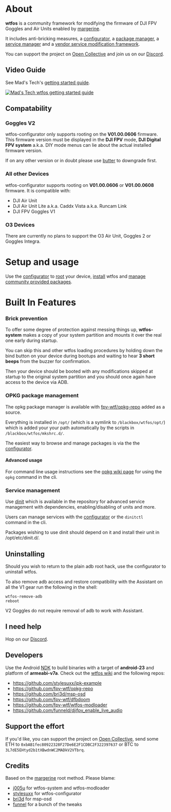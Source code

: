 # About
**wtfos** is a community framework for modifying the firmware of DJI FPV Goggles and Air Units enabled by [margerine](https://github.com/fpv-wtf/margerine). 

It includes anti-bricking measures, a [configurator](https://github.com/fpv-wtf/wtfos-configurator), a [package manager](https://git.yoctoproject.org/opkg/), a [service manager](https://github.com/davmac314/dinit) and a [vendor service modification framework](https://github.com/fpv-wtf/wtfos-modloader).

You can support the project on [Open Collective](https://opencollective.com/fpv-wtf/donate?amount=10) and join us on our [Discord](https://discord.gg/3rpnBBJKtU).

## Video Guide
See Mad's Tech's [getting started guide](https://www.youtube.com/watch?v=hNOA0kUjKhY).

[![Mad's Tech wtfos getting started guide](https://img.youtube.com/vi/hNOA0kUjKhY/0.jpg)](https://www.youtube.com/watch?v=hNOA0kUjKhY)

## Compatability

### Goggles V2

wtfos-configurator only supports rooting on the **V01.00.0606** firmware. This firmware version must be displayed in the **DJI FPV** mode, **DJI Digital FPV system** a.k.a. DIY mode menus can lie about the actual installed firmware version.

If on any other version or in doubt please use [butter](https://github.com/fpv-wtf/butter#usage) to downgrade first.

### All other Devices
wtfos-configurator supports rooting on **V01.00.0606** or **V01.00.0608** firmware. It is compatible with:

 - DJI Air Unit
 - DJI Air Unit Lite a.k.a. Caddx Vista a.k.a. Runcam Link
 - DJI FPV Goggles V1

### O3 Devices
There are currently no plans to support the O3 Air Unit, Goggles 2 or Goggles Integra.

# Setup and usage

Use the [configurator](https://fpv.wtf/) to [root](https://fpv.wtf/root) your device, [install](https://fpv.wtf/wtfos/install) wtfos and [manage](https://fpv.wtf/root) [community provided packages](https://repo.fpv.wtf/pigeon/).


# Built In Features

### Brick prevention
To offer some degree of protection against messing things up, **wtfos-system** makes a copy of your system partition and mounts it over the real one early during startup. 

You can skip this and other wtfos loading procedures by holding down the bind button on your device during bootups and waiting to hear **3 short beeps** from the buzzer for confirmation.

Then your device should be booted with any modifications skipped at startup to the original system partition and you should once again have access to the device via ADB. 

### OPKG package management
The opkg package manager is available with [fpv-wtf/opkg-repo](https://repo.fpv.wtf/pigeon/) added as a source. 

Everything is installed in `/opt/` (which is a symlink to `/blackbox/wtfos/opt/`) which is added your your path automatically by the scripts in `/blackbox/wtfos/mkshrc.d/`.

The easiest way to browse and manage packages is via the the [configurator](https://fpv.wtf/).

#### Advanced usage

For command line usage instructions see the [opkg wiki page](https://openwrt.org/docs/guide-user/additional-software/opkg) for using the `opkg` command in the cli.

### Service management
Use [dinit](https://github.com/stylesuxx/dji-hd-fpv-dinit) which is available in the repository for advanced service management with dependencies, enabling/disabling of units and more. 

Users can manage services with the [configurator](https://fpv.wtf/) or the `dinitctl ` command in the cli.

Packages wishing to use dinit should depend on it and install their unit in /opt/etc/dinit.d/.

## Uninstalling
Should you wish to return to the plain adb root hack, use the configurator to uninstall wtfos.

To also remove adb access and restore compatibility with the Assistant on all the V1 gear run the following in the shell:

    wtfos-remove-adb
    reboot

V2 Goggles do not require removal of adb to work with Assistant.

## I need help

Hop on our [Discord](https://discord.gg/3rpnBBJKtU).

## Developers

Use the Android [NDK](https://developer.android.com/ndk/downloads) to build binaries with a target of **android-23** and platform of **armeabi-v7a**. Check out the [wtfos wiki](https://github.com/fpv-wtf/wtfos/wiki) and the following repos:

 - https://github.com/stylesuxx/ipk-example
 - https://github.com/fpv-wtf/opkg-repo
 - https://github.com/bri3d/msp-osd
 - https://github.com/fpv-wtf/dfbdoom
 - https://github.com/fpv-wtf/wtfos-modloader
 - https://github.com/funneld/djifpv_enable_live_audio

## Support the effort

If you'd like, you can support the project on [Open Collective](https://opencollective.com/fpv-wtf/donate?amount=10), send some ETH to `0xbAB1fec80922328F27De6E2F1CDBC2F322397637` or BTC to `3L7dE5EHtyd2b1tXBwdnWC2MADkV2VTbrq`.

## Credits
Based on the [margerine](https://github.com/fpv-wtf/margerine) root method. Please blame:
 - [j005u](https://github.com/j005u) for wtfos-system and wtfos-modloader
 - [stylesuxx](https://github.com/stylesuxx) for wtfos-configurator
 - [bri3d](https://github.com/bri3d) for msp-osd
 - [funnel](https://github.com/funneld) for a bunch of the tweaks
